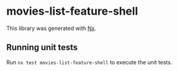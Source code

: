 # movies-list-feature-shell

This library was generated with [Nx](https://nx.dev).

## Running unit tests

Run `nx test movies-list-feature-shell` to execute the unit tests.
